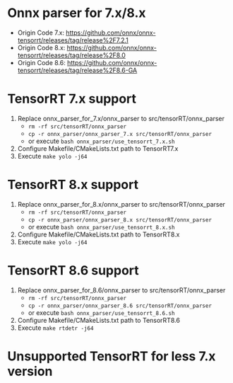 # Onnx parser for 7.x/8.x
- Origin Code 7.x: https://github.com/onnx/onnx-tensorrt/releases/tag/release%2F7.2.1
- Origin Code 8.x: https://github.com/onnx/onnx-tensorrt/releases/tag/release%2F8.0
- Origin Code 8.6: https://github.com/onnx/onnx-tensorrt/releases/tag/release%2F8.6-GA

# TensorRT 7.x support
1. Replace onnx_parser_for_7.x/onnx_parser to src/tensorRT/onnx_parser
    - `rm -rf src/tensorRT/onnx_parser`
    - `cp -r onnx_parser/onnx_parser_7.x src/tensorRT/onnx_parser`
    - or execute `bash onnx_parser/use_tensorrt_7.x.sh`
2. Configure Makefile/CMakeLists.txt path to TensorRT7.x
3. Execute `make yolo -j64`

# TensorRT 8.x support
1. Replace onnx_parser_for_8.x/onnx_parser to src/tensorRT/onnx_parser
    - `rm -rf src/tensorRT/onnx_parser`
    - `cp -r onnx_parser/onnx_parser_8.x src/tensorRT/onnx_parser`
    - or execute `bash onnx_parser/use_tensorrt_8.x.sh`
2. Configure Makefile/CMakeLists.txt path to TensorRT8.x
3. Execute `make yolo -j64`

# TensorRT 8.6 support
1. Replace onnx_parser_for_8.6/onnx_parser to src/tensorRT/onnx_parser
    - `rm -rf src/tensorRT/onnx_parser`
    - `cp -r onnx_parser/onnx_parser_8.6 src/tensorRT/onnx_parser`
    - or execute `bash onnx_parser/use_tensorrt_8.6.sh`
2. Configure Makefile/CMakeLists.txt path to TensorRT8.6
3. Execute `make rtdetr -j64`

# Unsupported TensorRT for less 7.x version